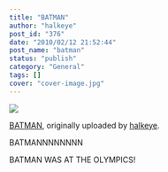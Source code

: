 ```yaml
---
title: "BATMAN"
author: "halkeye"
post_id: "376"
date: "2010/02/12 21:52:44"
post_name: "batman"
status: "publish"
category: "General"
tags: []
cover: "cover-image.jpg"
---
```


![](https://farm5.static.flickr.com/4046/4353110560_5f06134f08.jpg)
  

[BATMAN](https://www.flickr.com/photos/halkeye/4353110560/), originally uploaded by [halkeye](https://www.flickr.com/people/halkeye/).






BATMANNNNNNNN  

  

BATMAN WAS AT THE OLYMPICS!
